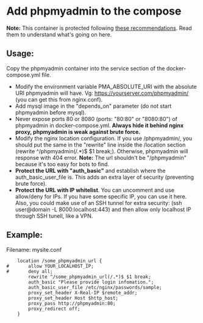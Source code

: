 # Add phpmyadmin to the compose

**Note:** This container is protected following [these recommendations](https://www.digitalocean.com/community/tutorials/how-to-install-and-secure-phpmyadmin-with-nginx-on-an-ubuntu-18-04-server). Read them to understand what's going on here.

## Usage:

Copy the phpmyadmin container into the service section of the docker-compose.yml file.

- Modify the environment variable PMA_ABSOLUTE_URI with the absolute URI phpmyadmin will have. Vg: https://yourserver.com/phpmyadmin/ (you can get this from nginx.conf).
- Add mysql image in the "depends_on" parameter (do not start phpmyadmin before mysql).
- Never expose ports 80 or 8080 (ports: "80:80" or "8080:80") of phpmyadmin in docker-compose.yml. **Always hide it behind nginx proxy, phpmyadmin is weak against brute force.**
- Modify the nginx location configuration. If you use /phpmyadmin/, you should put the same in the "rewrite" line inside the /location section (rewrite ^/phpmyadmin(/.\*)$ $1 break;). Otherwise, phpmyadmin will response with 404 error.
  **Note:** The url shouldn't be "/phpmyadmin" because it's too easy for bots to find.
- **Protect the URL with "auth_basic"** and establish where the auth_basic_user_file is. This adds an extra layer of security (preventing brute force).
- **Protect the URL with IP whitelist**. You can uncomment and use allow/deny for IPs. If you have some specific IP, you can use it here. Also, you could make use of an SSH tunnel for extra security: (ssh user@domain -L 8000:localhost:443) and then allow only localhost IP through SSH tunell, like a VPN.

## Example:

Filename: mysite.conf

```nginx
    location /some_phpmyadmin_url {
#       allow YOUR_LOCALHOST_IP;
#       deny all;
        rewrite ^/some_phpmyadmin_url(/.*)$ $1 break;
        auth_basic "Please provide login infomation.";
        auth_basic_user_file /etc/nginx/passwords/sample;
        proxy_set_header X-Real-IP $remote_addr;
        proxy_set_header Host $http_host;
        proxy_pass http://phpmyadmin:80;
        proxy_redirect off;
    }
```
